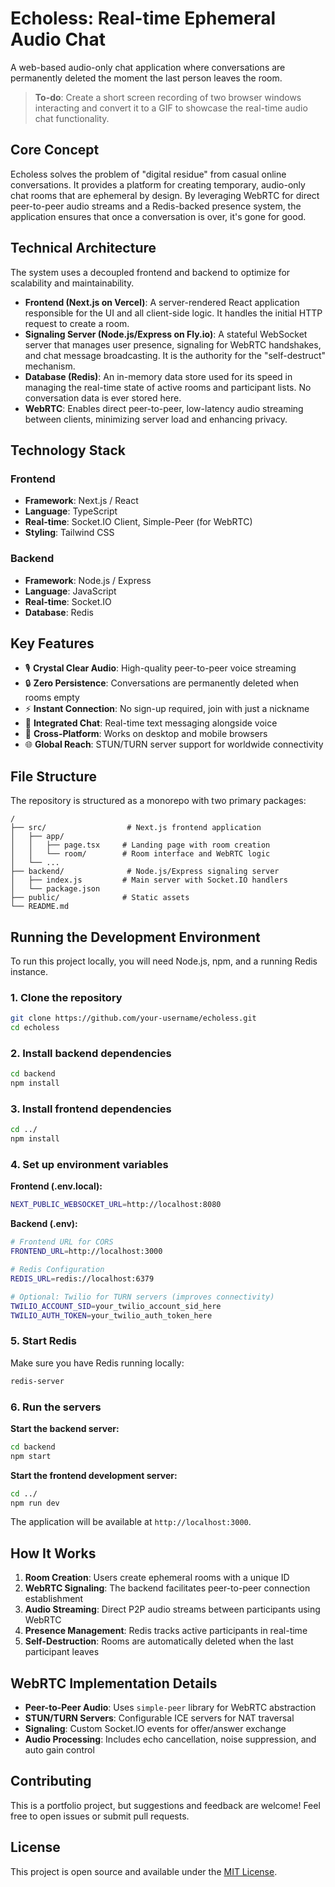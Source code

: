 # Echoless: Real-time Ephemeral Audio Chat

A web-based audio-only chat application where conversations are permanently deleted the moment the last person leaves the room.

> **To-do**: Create a short screen recording of two browser windows interacting and convert it to a GIF to showcase the real-time audio chat functionality.

## Core Concept

Echoless solves the problem of "digital residue" from casual online conversations. It provides a platform for creating temporary, audio-only chat rooms that are ephemeral by design. By leveraging WebRTC for direct peer-to-peer audio streams and a Redis-backed presence system, the application ensures that once a conversation is over, it's gone for good.

## Technical Architecture

The system uses a decoupled frontend and backend to optimize for scalability and maintainability.

- **Frontend (Next.js on Vercel)**: A server-rendered React application responsible for the UI and all client-side logic. It handles the initial HTTP request to create a room.
- **Signaling Server (Node.js/Express on Fly.io)**: A stateful WebSocket server that manages user presence, signaling for WebRTC handshakes, and chat message broadcasting. It is the authority for the "self-destruct" mechanism.
- **Database (Redis)**: An in-memory data store used for its speed in managing the real-time state of active rooms and participant lists. No conversation data is ever stored here.
- **WebRTC**: Enables direct peer-to-peer, low-latency audio streaming between clients, minimizing server load and enhancing privacy.

## Technology Stack

### Frontend
- **Framework**: Next.js / React
- **Language**: TypeScript
- **Real-time**: Socket.IO Client, Simple-Peer (for WebRTC)
- **Styling**: Tailwind CSS

### Backend
- **Framework**: Node.js / Express
- **Language**: JavaScript
- **Real-time**: Socket.IO
- **Database**: Redis

## Key Features

- 🎙️ **Crystal Clear Audio**: High-quality peer-to-peer voice streaming
- 🔒 **Zero Persistence**: Conversations are permanently deleted when rooms empty
- ⚡ **Instant Connection**: No sign-up required, join with just a nickname
- 💬 **Integrated Chat**: Real-time text messaging alongside voice
- 📱 **Cross-Platform**: Works on desktop and mobile browsers
- 🌐 **Global Reach**: STUN/TURN server support for worldwide connectivity

## File Structure

The repository is structured as a monorepo with two primary packages:

```
/
├── src/                  # Next.js frontend application
│   ├── app/
│   │   ├── page.tsx     # Landing page with room creation
│   │   └── room/        # Room interface and WebRTC logic
│   └── ...
├── backend/              # Node.js/Express signaling server
│   ├── index.js         # Main server with Socket.IO handlers
│   └── package.json
├── public/              # Static assets
└── README.md
```

## Running the Development Environment

To run this project locally, you will need Node.js, npm, and a running Redis instance.

### 1. Clone the repository

```bash
git clone https://github.com/your-username/echoless.git
cd echoless
```

### 2. Install backend dependencies

```bash
cd backend
npm install
```

### 3. Install frontend dependencies

```bash
cd ../
npm install
```

### 4. Set up environment variables

**Frontend (.env.local):**
```bash
NEXT_PUBLIC_WEBSOCKET_URL=http://localhost:8080
```

**Backend (.env):**
```bash
# Frontend URL for CORS
FRONTEND_URL=http://localhost:3000

# Redis Configuration
REDIS_URL=redis://localhost:6379

# Optional: Twilio for TURN servers (improves connectivity)
TWILIO_ACCOUNT_SID=your_twilio_account_sid_here
TWILIO_AUTH_TOKEN=your_twilio_auth_token_here
```

### 5. Start Redis

Make sure you have Redis running locally:
```bash
redis-server
```

### 6. Run the servers

**Start the backend server:**
```bash
cd backend
npm start
```

**Start the frontend development server:**
```bash
cd ../
npm run dev
```

The application will be available at `http://localhost:3000`.

## How It Works

1. **Room Creation**: Users create ephemeral rooms with a unique ID
2. **WebRTC Signaling**: The backend facilitates peer-to-peer connection establishment
3. **Audio Streaming**: Direct P2P audio streams between participants using WebRTC
4. **Presence Management**: Redis tracks active participants in real-time
5. **Self-Destruction**: Rooms are automatically deleted when the last participant leaves

## WebRTC Implementation Details

- **Peer-to-Peer Audio**: Uses `simple-peer` library for WebRTC abstraction
- **STUN/TURN Servers**: Configurable ICE servers for NAT traversal
- **Signaling**: Custom Socket.IO events for offer/answer exchange
- **Audio Processing**: Includes echo cancellation, noise suppression, and auto gain control

## Contributing

This is a portfolio project, but suggestions and feedback are welcome! Feel free to open issues or submit pull requests.

## License

This project is open source and available under the [MIT License](LICENSE).
